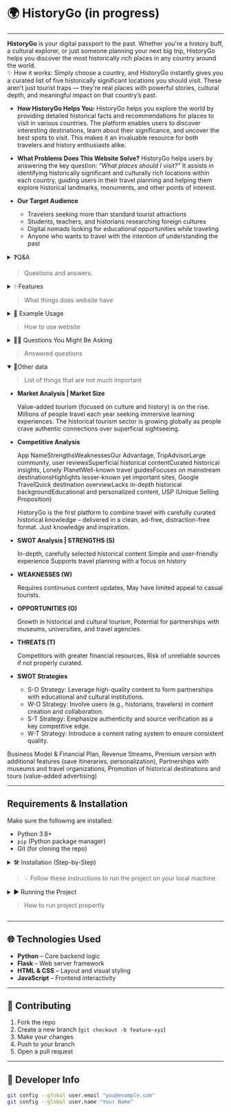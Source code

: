# 🌍 HistoryGo (in progress)

--- 

**HistoryGo** is your digital passport to the past. Whether you're a history buff, a cultural explorer, or just someone planning your next big trip, HistoryGo helps you discover the most historically rich places in any country around the world.   
✨ How it works: Simply choose a country, and HistoryGo instantly gives you a curated list of five historically significant locations you should visit. These aren't just tourist traps — they're real places with powerful stories, cultural depth, and meaningful impact on that country’s past.

- **How HistoryGo Helps You:** HistoryGo helps you explore the world by providing detailed historical facts and recommendations for places to visit in various countries. The platform enables users to discover interesting destinations, learn about their significance, and uncover the best spots to visit. This makes it an invaluable resource for both travelers and history enthusiasts alike.

- **What Problems Does This Website Solve?** HistoryGo helps users by answering the key question: *"What places should I visit?"* It assists in identifying historically significant and culturally rich locations within each country, guiding users in their travel planning and helping them explore historical landmarks, monuments, and other points of interest.

- **Our Target Audience**
   - Travelers seeking more than standard tourist attractions
   - Students, teachers, and historians researching foreign cultures
   - Digital nomads looking for educational opportunities while traveling
   - Anyone who wants to travel with the intention of understanding the past

<details>
<summary>
   ❓Q&A
   
   >Questions and answers.
</summary>

   - Ever asked yourself:

     *“What’s worth visiting in this country, beyond tourist traps?”*  
     *“Where can I learn the real history behind a place?”*
       
   - With **HistoryGo**, you get:
     
     🌐 A guided way to explore world history through geography.
     
     🧭 A list of **5 must-visit historical places** in any given country.
     
     🧠 Rich educational content to boost your cultural awareness.
  
</details>

<details>
<summary>
   ✨Features
   
   > What things does website have
</summary>

   - 🌍 **Explore Historical Info by Country**  
  Pick a country and instantly access curated historical content.

   - 🏛️ **Get 5 Recommended Locations**  
     View descriptions and significance of five key historical spots.
   
   - 🎯 **Simple, Focused Experience**  
     No clutter. Just select, learn, and plan your next adventure or lesson.

</details>

<details>
<summary>
   🧪 Example Usage
   
   > How to use website
</summary>

   - **Launch the web app**
   - **Choose any country from the interface**
   - **Instantly see:**
     Brief historical background,
     a list of 5 recommended locations and
     why each place matters

</details>

<details>
<summary>
   🙋‍♂️ Questions You Might Be Asking
   
   > Answered questions
</summary>

  
   - **Is this for travelers or students?**  
     Both! Great for travel prep *and* cultural exploration from home.
   
   - **Is the info verified or AI-generated?**  
     It’s curated for accuracy and relevance to highlight each country's cultural richness.
   
   - **Can I contribute my own content?**  
     Yes! Fork the repo and submit a pull request.

</details>

<details open>
<summary>
   📄Other data
   
   > List of things that are not much important
</summary>

   - **Market Analysis | Market Size**
     
     Value-added tourism (focused on culture and history) is on the rise. Millions of people travel each year seeking immersive learning experiences. The historical tourism sector is growing globally as people crave authentic connections over superficial sightseeing.
   
   - **Competitive Analysis**
     
     App NameStrengthsWeaknessesOur Advantage,
     TripAdvisorLarge community, user reviewsSuperficial historical contentCurated historical insights,
     Lonely PlanetWell-known travel guidesFocuses on mainstream destinationsHighlights lesser-known yet important sites,
     Google TravelQuick destination overviewLacks in-depth historical backgroundEducational and personalized content,
     USP (Unique Selling Proposition)
     
     HistoryGo is the first platform to combine travel with carefully curated historical knowledge – delivered in a clean, ad-free, distraction-free format. Just knowledge and inspiration.
   
   - **SWOT Analysis | STRENGTHS (S)**
     
     In-depth, carefully selected historical content
     Simple and user-friendly experience
     Supports travel planning with a focus on history
   
   - **WEAKNESSES (W)**
     
     Requires continuous content updates,
     May have limited appeal to casual tourists.
     
   - **OPPORTUNITIES (O)**
     
      Growth in historical and cultural tourism,
      Potential for partnerships with museums, universities, and travel agencies.
   
   - **THREATS (T)**
     
      Competitors with greater financial resources,
      Risk of unreliable sources if not properly curated.
      
   - **SWOT Strategies**
     
      - S-O Strategy: Leverage high-quality content to form partnerships with educational and cultural institutions.
      - W-O Strategy: Involve users (e.g., historians, travelers) in content creation and collaboration.
      - S-T Strategy: Emphasize authenticity and source verification as a key competitive edge.
      - W-T Strategy: Introduce a content rating system to ensure consistent quality.
   
   Business Model & Financial Plan, Revenue Streams, Premium version with additional features (save itineraries, personalization), Partnerships with museums and travel organizations, Promotion of historical destinations and tours (value-added advertising)
  
</details>

---

## Requirements & Installation

Make sure the following are installed:

- Python 3.8+
- `pip` (Python package manager)
- Git (for cloning the repo)

<details>
<summary>
   🛠️ Installation (Step-by-Step)

   > 💡 Follow these instructions to run the project on your local machine.
</summary>

- **1. Clone the Repository**
```bash
git clone https://github.com/sharky-2/historygo.git
cd historygo
```

- **2. Set Up a Virtual Environment (Optional but recommended)**
```bash
python -m venv venv
source venv/bin/activate       # On macOS/Linux
venv\Scripts\activate        # On Windows
```

- **3. Install the Dependencies**
```bash
pip install flask
```

</details>

<details>
<summary>
   ▶️ Running the Project

   > How to run project propertly 
</summary>

- **1. Go to the `server/` directory**
```bash
cd server
```

- **2. Run the Flask App**
```bash
python app.py
```

- **3. Open Your Browser**
Visit [http://localhost:5000/](http://localhost:5000/) to explore HistoryGo.

</details>

---


## 🌐 Technologies Used

- **Python** – Core backend logic
- **Flask** – Web server framework
- **HTML & CSS** – Layout and visual styling
- **JavaScript** – Frontend interactivity

---

## 🤝 Contributing

1. Fork the repo
2. Create a new branch (`git checkout -b feature-xyz`)
3. Make your changes
4. Push to your branch
5. Open a pull request

---

## 👤 Developer Info
```bash
git config --global user.email "you@example.com"
git config --global user.name "Your Name"
```
